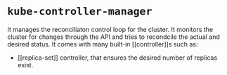 # `kube-controller-manager`
It manages the reconciliaton control loop for the cluster. It monitors the cluster for changes through the API and tries to recondcile the actual and desired status. It comes with many built-in [[controller]]s such as:

* [[replica-set]] controller, that ensures the desired number of replicas exist.
